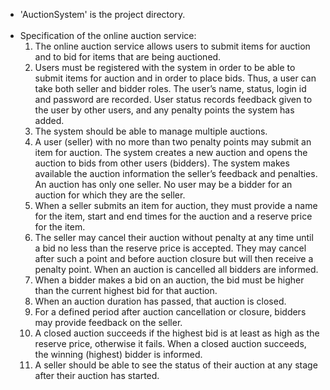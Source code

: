 - 'AuctionSystem' is the project directory. <br><br>
- Specification of the online auction service:
  1. The online auction service allows users to submit items for auction and to bid for items that are being auctioned.
  2. Users must be registered with the system in order to be able to submit items for auction and in order to place bids. Thus, a user can take both seller and bidder roles. The user’s name, status, login id and password are recorded. User status records feedback given to the user by other users, and any penalty points the system has added.
  3. The system should be able to manage multiple auctions.
  4. A user (seller) with no more than two penalty points may submit an item for auction. The system creates a new auction and opens the auction to bids from other users (bidders). The system makes available the auction information the seller’s feedback and penalties. An auction has only one seller. No user may be a bidder for an auction for which they are the seller.
  5. When a seller submits an item for auction, they must provide a name for the item, start and end times for the auction and a reserve price for the item.
  6. The seller may cancel their auction without penalty at any time until a bid no less than the reserve price is accepted. They may cancel after such a point and before auction closure but will then receive a penalty point. When an auction is cancelled all bidders are informed.
  7. When a bidder makes a bid on an auction, the bid must be higher than the current highest bid for that auction.
  8. When an auction duration has passed, that auction is closed.
  9. For a defined period after auction cancellation or closure, bidders may provide feedback on the seller.
  10. A closed auction succeeds if the highest bid is at least as high as the reserve price, otherwise it fails. When a closed auction succeeds, the winning (highest) bidder is informed.
  11. A seller should be able to see the status of their auction at any stage after their auction has started.






